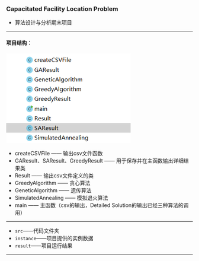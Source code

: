 ### Capacitated Facility Location Problem
- 算法设计与分析期末项目

---

#### 项目结构：

![](/截图/proStru.png)

- createCSVFile —— 输出csv文件函数
- GAResult、SAResult、GreedyResult —— 用于保存并在主函数输出详细结果类
- Result —— 输出csv文件定义的类
- GreedyAlgorithm —— 贪心算法
- GeneticAlgorithm —— 遗传算法
- SimulatedAnnealing —— 模拟退火算法
- main —— 主函数（csv的输出，Detailed Solution的输出已经三种算法的调用）

---

- `src`——代码文件夹
- `instance`——项目提供的实例数据
- `result`——项目运行结果

---
